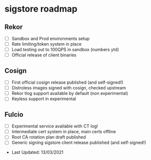 # sigstore roadmap

## Rekor
- [ ] Sandbox and Prod environments setup
- [ ] Rate limiting/token system in place
- [ ] Load testing out to 100QPS in sandbox (numbers ytd)
- [ ] Official release of client binaries

## Cosign
- [ ] First official cosign release published (and self-signed!)
- [ ] Distroless images signed with cosign, checked upstream
- [ ] Rekor tlog support available by default (non experimental)
- [ ] Keyless support in experimental

## Fulcio
- [ ] Experimental service available with CT log!
- [ ] Intermediate cert system in place, main certs offline
- [ ] Root CA rotation plan draft published
- [ ] Generic signing sigstore client release published (and self-signed!)

* Last Updated: 13/03/2021
